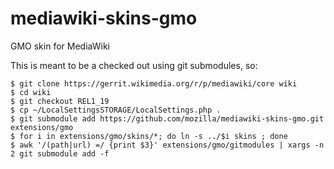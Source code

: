 mediawiki-skins-gmo
===================

GMO skin for MediaWiki

This is meant to be a checked out using git submodules, so:

    $ git clone https://gerrit.wikimedia.org/r/p/mediawiki/core wiki
    $ cd wiki
    $ git checkout REL1_19
    $ cp ~/LocalSettingsSTORAGE/LocalSettings.php .
    $ git submodule add https://github.com/mozilla/mediawiki-skins-gmo.git extensions/gmo
    $ for i in extensions/gmo/skins/*; do ln -s ../$i skins ; done
    $ awk '/(path|url) =/ {print $3}' extensions/gmo/gitmodules | xargs -n 2 git submodule add -f
